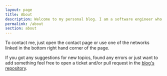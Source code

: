```yaml
---
layout: page
title: About
description: Welcome to my personal blog. I am a software engineer who likes writing about programming and everything related.
permalink: /about
section: about
---
```

To contact me, just open the contact page or use one of the networks linked in the bottom right hand corner of the page.  
  
 If you got any suggestions for new topics, found any errors or just want to add something feel free to open a ticket and/or pull request in the [blog's repository](https://github.com/JensKnipper/personal-blog).